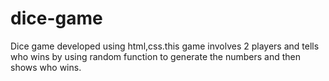# dice-game
Dice game developed using html,css.this game involves 2 players and tells who wins by using random function to generate the numbers and then shows who wins.
